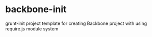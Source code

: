 backbone-init
=============

grunt-init project template for creating Backbone project with using require.js module system